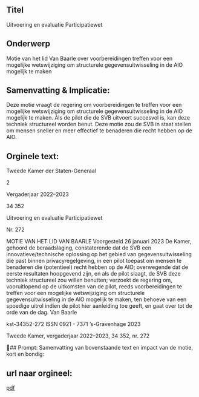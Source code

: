 ## Titel
Uitvoering en evaluatie Participatiewet
## Onderwerp
Motie van het lid Van Baarle over voorbereidingen treffen voor een mogelijke wetswijziging om structurele gegevensuitwisseling in de AlO mogelijk te maken
## Samenvatting & Implicatie:

Deze motie vraagt de regering om voorbereidingen te treffen voor een mogelijke wetswijziging om structurele gegevensuitwisseling in de AlO mogelijk te maken. Als de pilot die de SVB uitvoert succesvol is, kan deze techniek structureel worden benut. Deze motie zou de SVB in staat stellen om mensen sneller en meer effectief te benaderen die recht hebben op de AIO.
## Orginele text:


Tweede Kamer der Staten-Generaal

2

Vergaderjaar 2022–2023

34 352

Uitvoering en evaluatie Participatiewet

Nr. 272

MOTIE VAN HET LID VAN BAARLE
Voorgesteld 26 januari 2023
De Kamer,
gehoord de beraadslaging,
constaterende dat de SVB een innovatieve/technische oplossing op het
gebied van gegevensuitwisseling die past binnen privacyregelgeving, in
een pilot toepast om mensen te benaderen die (potentieel) recht hebben
op de AIO;
overwegende dat de eerste resultaten hoopgevend zijn, en als de pilot
slaagt, de SVB deze techniek structureel zou willen benutten;
verzoekt de regering om, vooruitlopend op de uitkomsten van de pilot,
reeds voorbereidingen te treffen voor een mogelijke wetswijziging om
structurele gegevensuitwisseling in de AlO mogelijk te maken, ten
behoeve van een spoedige uitrol indien de pilot hier aanleiding toe geeft,
en gaat over tot de orde van de dag.
Van Baarle

kst-34352-272
ISSN 0921 - 7371
’s-Gravenhage 2023

Tweede Kamer, vergaderjaar 2022–2023, 34 352, nr. 272

## Prompt:
Samenvatting van bovenstaande text en impact van de motie, kort en bondig:

## url naar orgineel:
[pdf](https://gegevensmagazijn.tweedekamer.nl/OData/v4/2.0/Document(9a1e2a6f-ee8a-47b8-9a3c-d3edbbb4b5de)/resource)
